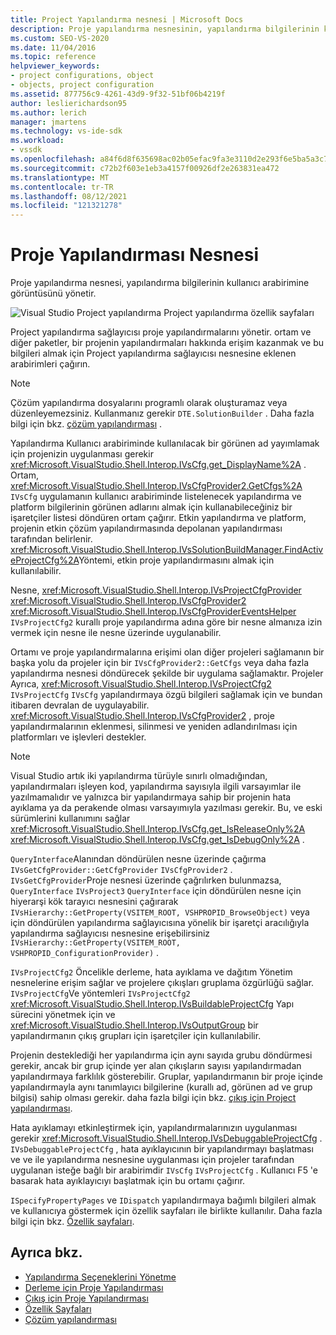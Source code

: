 ```yaml
---
title: Project Yapılandırma nesnesi | Microsoft Docs
description: Proje yapılandırma nesnesinin, yapılandırma bilgilerinin kullanıcı arabirimine görüntüsünü nasıl yönettiğini öğrenin.
ms.custom: SEO-VS-2020
ms.date: 11/04/2016
ms.topic: reference
helpviewer_keywords:
- project configurations, object
- objects, project configuration
ms.assetid: 877756c9-4261-43d9-9f32-51bf06b4219f
author: leslierichardson95
ms.author: lerich
manager: jmartens
ms.technology: vs-ide-sdk
ms.workload:
- vssdk
ms.openlocfilehash: a84f6d8f635698ac02b05efac9fa3e3110d2e293f6e5ba5a3c7e3f96fe2a703c
ms.sourcegitcommit: c72b2f603e1eb3a4157f00926df2e263831ea472
ms.translationtype: MT
ms.contentlocale: tr-TR
ms.lasthandoff: 08/12/2021
ms.locfileid: "121321278"
---
```

# <a name="project-configuration-object"></a>Proje Yapılandırması Nesnesi
Proje yapılandırma nesnesi, yapılandırma bilgilerinin kullanıcı arabirimine görüntüsünü yönetir.

 ![Visual Studio Project yapılandırma](../../extensibility/internals/media/vsprojectcfg.gif "vsProjectCfg") Project yapılandırma özellik sayfaları

 Project yapılandırma sağlayıcısı proje yapılandırmalarını yönetir. ortam ve diğer paketler, bir projenin yapılandırmaları hakkında erişim kazanmak ve bu bilgileri almak için Project yapılandırma sağlayıcısı nesnesine eklenen arabirimleri çağırın.

> [!NOTE]
> Çözüm yapılandırma dosyalarını programlı olarak oluşturamaz veya düzenleyemezsiniz. Kullanmanız gerekir `DTE.SolutionBuilder` . Daha fazla bilgi için bkz. [çözüm yapılandırması](../../extensibility/internals/solution-configuration.md) .

 Yapılandırma Kullanıcı arabiriminde kullanılacak bir görünen ad yayımlamak için projenizin uygulanması gerekir <xref:Microsoft.VisualStudio.Shell.Interop.IVsCfg.get_DisplayName%2A> . Ortam, <xref:Microsoft.VisualStudio.Shell.Interop.IVsCfgProvider2.GetCfgs%2A> `IVsCfg` uygulamanın kullanıcı arabiriminde listelenecek yapılandırma ve platform bilgilerinin görünen adlarını almak için kullanabileceğiniz bir işaretçiler listesi döndüren ortam çağırır. Etkin yapılandırma ve platform, projenin etkin çözüm yapılandırmasında depolanan yapılandırması tarafından belirlenir. <xref:Microsoft.VisualStudio.Shell.Interop.IVsSolutionBuildManager.FindActiveProjectCfg%2A>Yöntemi, etkin proje yapılandırmasını almak için kullanılabilir.

 Nesne, <xref:Microsoft.VisualStudio.Shell.Interop.IVsProjectCfgProvider> <xref:Microsoft.VisualStudio.Shell.Interop.IVsCfgProvider2> <xref:Microsoft.VisualStudio.Shell.Interop.IVsCfgProviderEventsHelper> `IVsProjectCfg2` kurallı proje yapılandırma adına göre bir nesne almanıza izin vermek için nesne ile nesne üzerinde uygulanabilir.

 Ortamı ve proje yapılandırmalarına erişimi olan diğer projeleri sağlamanın bir başka yolu da projeler için bir `IVsCfgProvider2::GetCfgs` veya daha fazla yapılandırma nesnesi döndürecek şekilde bir uygulama sağlamaktır. Projeler Ayrıca, <xref:Microsoft.VisualStudio.Shell.Interop.IVsProjectCfg2> `IVsProjectCfg` `IVsCfg` yapılandırmaya özgü bilgileri sağlamak için ve bundan itibaren devralan de uygulayabilir. <xref:Microsoft.VisualStudio.Shell.Interop.IVsCfgProvider2> , proje yapılandırmalarının eklenmesi, silinmesi ve yeniden adlandırılması için platformları ve işlevleri destekler.

> [!NOTE]
> Visual Studio artık iki yapılandırma türüyle sınırlı olmadığından, yapılandırmaları işleyen kod, yapılandırma sayısıyla ilgili varsayımlar ile yazılmamalıdır ve yalnızca bir yapılandırmaya sahip bir projenin hata ayıklama ya da perakende olması varsayımıyla yazılması gerekir. Bu, ve eski sürümlerini kullanımını sağlar <xref:Microsoft.VisualStudio.Shell.Interop.IVsCfg.get_IsReleaseOnly%2A> <xref:Microsoft.VisualStudio.Shell.Interop.IVsCfg.get_IsDebugOnly%2A> .

 `QueryInterface`Alanından döndürülen nesne üzerinde çağırma `IVsGetCfgProvider::GetCfgProvider` `IVsCfgProvider2` . `IVsGetCfgProvider`Proje nesnesi üzerinde çağrılırken bulunmazsa, `QueryInterface` `IVsProject3` `QueryInterface` için döndürülen nesne için hiyerarşi kök tarayıcı nesnesini çağırarak `IVsHierarchy::GetProperty(VSITEM_ROOT, VSHPROPID_BrowseObject)` veya için döndürülen yapılandırma sağlayıcısına yönelik bir işaretçi aracılığıyla yapılandırma sağlayıcısı nesnesine erişebilirsiniz `IVsHierarchy::GetProperty(VSITEM_ROOT, VSHPROPID_ConfigurationProvider)` .

 `IVsProjectCfg2` Öncelikle derleme, hata ayıklama ve dağıtım Yönetim nesnelerine erişim sağlar ve projelere çıkışları gruplama özgürlüğü sağlar. `IVsProjectCfg`Ve yöntemleri `IVsProjectCfg2` <xref:Microsoft.VisualStudio.Shell.Interop.IVsBuildableProjectCfg> Yapı sürecini yönetmek için ve <xref:Microsoft.VisualStudio.Shell.Interop.IVsOutputGroup> bir yapılandırmanın çıkış grupları için işaretçiler için kullanılabilir.

 Projenin desteklediği her yapılandırma için aynı sayıda grubu döndürmesi gerekir, ancak bir grup içinde yer alan çıkışların sayısı yapılandırmadan yapılandırmaya farklılık gösterebilir. Gruplar, yapılandırmanın bir proje içinde yapılandırmayla aynı tanımlayıcı bilgilerine (kurallı ad, görünen ad ve grup bilgisi) sahip olması gerekir. daha fazla bilgi için bkz. [çıkış için Project yapılandırması](../../extensibility/internals/project-configuration-for-output.md).

 Hata ayıklamayı etkinleştirmek için, yapılandırmalarınızın uygulanması gerekir <xref:Microsoft.VisualStudio.Shell.Interop.IVsDebuggableProjectCfg> . `IVsDebuggableProjectCfg` , hata ayıklayıcının bir yapılandırmayı başlatması ve ve ile yapılandırma nesnesine uygulanması için projeler tarafından uygulanan isteğe bağlı bir arabirimdir `IVsCfg` `IVsProjectCfg` . Kullanıcı F5 'e basarak hata ayıklayıcıyı başlatmak için bu ortamı çağırır.

 `ISpecifyPropertyPages` ve `IDispatch` yapılandırmaya bağımlı bilgileri almak ve kullanıcıya göstermek için özellik sayfaları ile birlikte kullanılır. Daha fazla bilgi için bkz. [Özellik sayfaları](../../extensibility/internals/property-pages.md).

## <a name="see-also"></a>Ayrıca bkz.
- [Yapılandırma Seçeneklerini Yönetme](../../extensibility/internals/managing-configuration-options.md)
- [Derleme için Proje Yapılandırması](../../extensibility/internals/project-configuration-for-building.md)
- [Çıkış için Proje Yapılandırması](../../extensibility/internals/project-configuration-for-output.md)
- [Özellik Sayfaları](../../extensibility/internals/property-pages.md)
- [Çözüm yapılandırması](../../extensibility/internals/solution-configuration.md)
